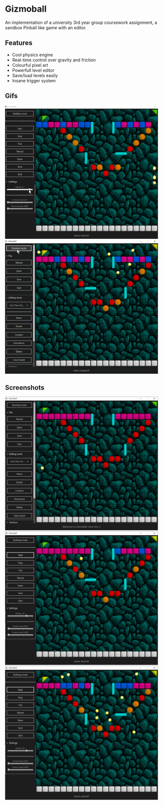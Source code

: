 # Gizmoball

An implementation of a university 3rd year group coursework assignment, a sandbox Pinball like game with an editor.

## Features
* Cool physics engine
* Real-time control over gravity and friction
* Colourful pixel art
* Powerfull level editor
* Save/load levels easily
* Insane trigger system

## Gifs

![screenshot1](screenshots/gameplay.gif)
![screenshot1](screenshots/editor.gif)

## Screenshots

![screenshot1](screenshots/img_000.PNG)
![screenshot1](screenshots/img_001.PNG)
![screenshot1](screenshots/img_002.PNG)
